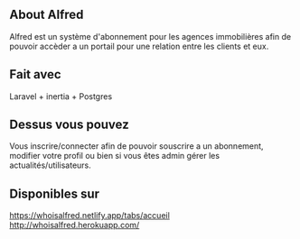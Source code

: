 ## About Alfred

Alfred est un système d'abonnement pour les agences immobilières afin de pouvoir accèder a un portail pour une relation entre les clients et eux.

## Fait avec

Laravel + inertia + Postgres

## Dessus vous pouvez

Vous inscrire/connecter afin de pouvoir souscrire a un abonnement, modifier votre profil ou bien si vous êtes admin gérer les actualités/utilisateurs.

## Disponibles sur

https://whoisalfred.netlify.app/tabs/accueil <br>
http://whoisalfred.herokuapp.com/

